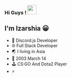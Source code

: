 ### Hi Guys ! <img src="https://raw.githubusercontent.com/MartinHeinz/MartinHeinz/master/wave.gif" width="30px">


## I'm Izarshia 😀
- 🤖 Discord.js Developer
- 🌐 Full Stack Developer
- 🌏 I living in Asia
- 💫 2003 March 14
- 🕹 CS:GO And Dota2 Player
- ⚡ 

